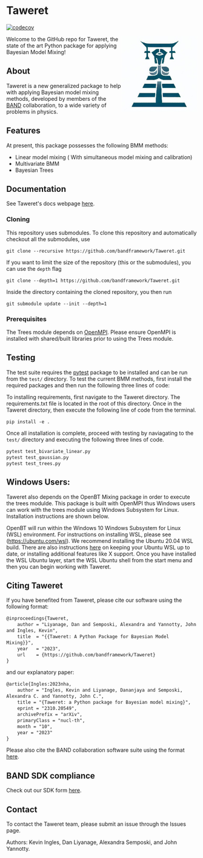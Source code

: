 

# Taweret
[![codecov](https://codecov.io/gh/bandframework/Taweret/graph/badge.svg?token=BQ7ZAD5ONP)](https://codecov.io/gh/bandframework/Taweret)

<img align="right" width="200" src="logos/taweret_logo.PNG">

Welcome to the GitHub repo for Taweret, the state of the art Python package for applying Bayesian Model Mixing! 

## About
Taweret is a new generalized package to help with applying Bayesian model mixing methods, developed by members of the [BAND](https://bandframework.github.io/) collaboration, to a wide variety of problems in physics. 

## Features
At present, this package possesses the following BMM methods:
- Linear model mixing ( With simultaneous model mixing and calibration)
- Multivariate BMM 
- Bayesian Trees

## Documentation
See Taweret's docs webpage [here](https://bandframework.github.io/Taweret/).

### Cloning
This repository uses submodules. 
To clone this repository and automatically checkout all the submodules, use
```terminal
git clone --recursive https://github.com/bandframework/Taweret.git 
```

If you want to limit the size of the repository (this or the submodules), you can use the `depth` flag
```terminal
git clone --depth=1 https://github.com/bandframework/Taweret.git
```
Inside the directory containing the cloned repository, you then run
```terminal
git submodule update --init --depth=1
```

### Prerequisites

The Trees module depends on [OpenMPI](https://www.open-mpi.org/). Please ensure OpenMPI is installed with shared/built libraries prior to using the Trees module.

## Testing
The test suite requires the [pytest](https://pypi.org/project/pytest/) package to be installed and can be run from the `test/` directory. To test the current BMM methods, first install the required packages and then run the following three lines of code:

To installing requirements, first navigate to the Taweret directory. The requirements.txt file is located in the root of this directory. Once in the Taweret directory, then execute the following line of code from the terminal.

```
pip install -e .
```

Once all installation is complete, proceed with testing by naviagating to the `test/` directory and executing the following three lines of code.

```
pytest test_bivariate_linear.py
pytest test_gaussian.py
pytest test_trees.py
```

## Windows Users:
 
Taweret also depends on the OpenBT Mixing package in order to execute the trees modulde. This package is built with OpenMPI thus Windows users can work with the trees module using Windows Subsystem for Linux. Installation instructions are shown below.

OpenBT will run within the Windows 10 Windows Subsystem for Linux (WSL) environment. For instructions on installing WSL,
please see (https://ubuntu.com/wsl). We recommend installing the Ubuntu 20.04 WSL build. There are also instructions
[here](https://wiki.ubuntu.com/WSL?action=subscribe&_ga=2.237944261.411635877.1601405226-783048612.1601405226#Installing_Packages_on_Ubuntu) 
on keeping your Ubuntu WSL up to date, or installing additional features like X support. Once you have installed the WSL Ubuntu layer, start the WSL Ubuntu shell from the start menu and then you can begin working with Taweret.


## Citing Taweret
If you have benefited from Taweret, please cite our software using the following format:

```
@inproceedings{Taweret,
    author = "Liyanage, Dan and Semposki, Alexandra and Yannotty, John and Ingles, Kevin",
    title  = "{{Taweret: A Python Package for Bayesian Model Mixing}}",
    year   = "2023",
    url    = {https://github.com/bandframework/Taweret}
}
```

and our explanatory paper:

```
@article{Ingles:2023nha,
    author = "Ingles, Kevin and Liyanage, Dananjaya and Semposki, Alexandra C. and Yannotty, John C.",
    title = "{Taweret: a Python package for Bayesian model mixing}",
    eprint = "2310.20549",
    archivePrefix = "arXiv",
    primaryClass = "nucl-th",
    month = "10",
    year = "2023"
}
```

Please also cite the BAND collaboration software suite using the format [here](https://github.com/bandframework/bandframework#citing-the-band-framework).

## BAND SDK compliance
Check out our SDK form [here](https://github.com/bandframework/Taweret/blob/main/Taweretbandsdk.md).

## Contact
To contact the Taweret team, please submit an issue through the Issues page. 

Authors: Kevin Ingles, Dan Liyanage, Alexandra Semposki, and John Yannotty.


